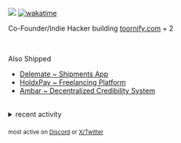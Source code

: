 ![](https://komarev.com/ghpvc/?username=dinxsh) [![wakatime](https://wakatime.com/badge/user/018cddd8-b17b-4e5f-a792-bed4da250ea7.svg)](https://wakatime.com/@018cddd8-b17b-4e5f-a792-bed4da250ea7)

Co-Founder/Indie Hacker building [toornify.com](https://toornify.com) + 2

<br>

Also Shipped
- [Delemate ~ Shipments App](https://delemate.com)
- [HoldxPay ~ Freelancing Platform](https://holdxpay.com/)
- [Ambar ~ Decentralized Credibility System](https://ambar.gg/)
<br>
<details>
<summary>recent activity</summary>

  
| Overview | Card |
|:--------:|:-------------------------:|
| ![Lines of Code & Base Introduction](assets/metrics.plugin.code.lines.svg) | ![Achievements](assets/metrics.plugin.achievements.svg) |


</details>

<sub>most active on [Discord](https://t.co/QPthpsZ1Qu) or [X/Twitter](https://x.com/dineshcodes)</sub>
